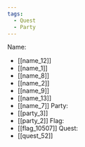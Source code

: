 ```yaml
---
tags:
  - Quest
  - Party
---
```

Name:
- [[name_12]]
- [[name_1]]
- [[name_8]]
- [[name_2]]
- [[name_9]]
- [[name_13]]
- [[name_7]]
Party:
- [[party_3]]
- [[party_2]]
Flag:
- [[flag_10507]]
Quest:
- [[quest_52]]
